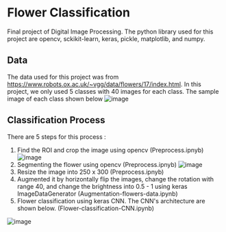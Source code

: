 # Flower Classification
Final project of Digital Image Processing. The python library used for this project are opencv, sckikit-learn, keras, pickle, matplotlib, and numpy.

## Data
The data used for this project was from https://www.robots.ox.ac.uk/~vgg/data/flowers/17/index.html. In this project, we only used 5 classes with 40 images for each class. The sample image of each class shown below
![image](https://user-images.githubusercontent.com/37945491/145161784-6c7a919c-ae31-41f1-b5dc-dadb5f25a961.png)

## Classification Process
There are 5 steps for this process :
1. Find the ROI and crop the image using opencv (Preprocess.ipnyb)
![image](https://user-images.githubusercontent.com/37945491/145164658-e9834b48-bda4-460e-8d7e-f145473f4cce.png)
2. Segmenting the flower using opencv (Preprocess.ipnyb)
![image](https://user-images.githubusercontent.com/37945491/145165422-2af0555e-24ab-44a3-aac2-626641406a8d.png)
3. Resize the image into 250 x 300 (Preprocess.ipnyb)
4. Augmented it by horizontally flip the images, change the rotation with range 40, and change the brightness into 0.5 - 1 using keras ImageDataGenerator (Augmentation-flowers-data.ipynb)
5. Flower classification using keras CNN. The CNN's architecture are shown below. (Flower-classification-CNN.ipynb)

![image](https://user-images.githubusercontent.com/37945491/145165589-54e5bb71-65c4-49bd-a88a-eae4aed342a7.png)



